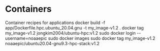 # Containers
Container recipes for applications
docker build -f app/Dockerfile.hpc.ubuntu_20.04.gnu -t my_image-v1.2 .
docker tag my_image-v1.2 jongkim2004/ubuntu-hpc:v1.2
sudo docker login --username=noaaepic
sudo docker images
sudo docker tag my_image-v1.2 noaaepic/ubuntu20.04-gnu9.3-hpc-stack:v1.2
